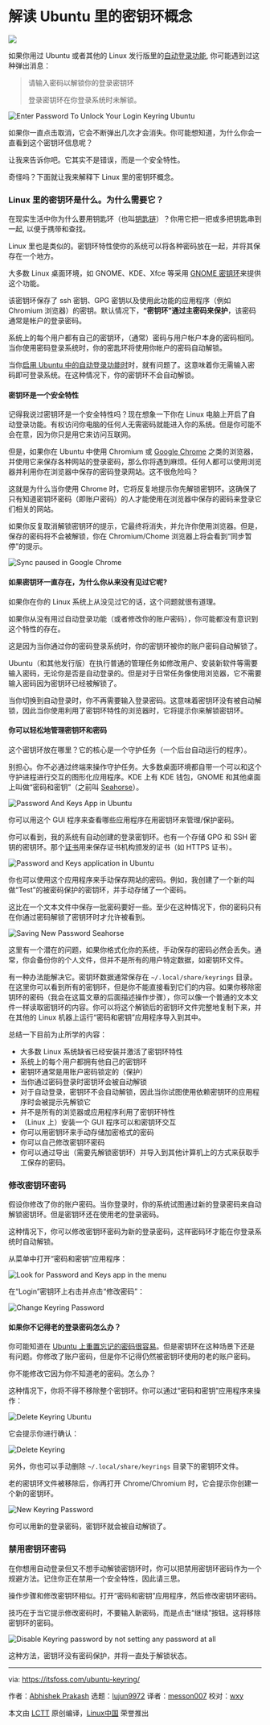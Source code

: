 [#]: collector: (lujun9972)
[#]: translator: (messon007)
[#]: reviewer: (wxy)
[#]: publisher: ( )
[#]: url: ( )
[#]: subject: (The Keyring Concept in Ubuntu: What is It and How to Use it?)
[#]: via: (https://itsfoss.com/ubuntu-keyring/)
[#]: author: (Abhishek Prakash https://itsfoss.com/author/abhishek/)

解读 Ubuntu 里的密钥环概念
======

![][3]

如果你用过 Ubuntu 或者其他的 Linux 发行版里的[自动登录功能][1], 你可能遇到过这种弹出消息：

> 请输入密码以解锁你的登录密钥环
> 
> 登录密钥环在你登录系统时未解锁。

![Enter Password To Unlock Your Login Keyring Ubuntu][2]

如果你一直点击取消，它会不断弹出几次才会消失。你可能想知道，为什么你会一直看到这个密钥环信息呢？

让我来告诉你吧。它其实不是错误，而是一个安全特性。

奇怪吗？下面就让我来解释下 Linux 里的密钥环概念。

### Linux 里的密钥环是什么。为什么需要它？

在现实生活中你为什么要用钥匙环（也叫[钥匙链][4]）？你用它把一把或多把钥匙串到一起, 以便于携带和查找。

Linux 里也是类似的。密钥环特性使你的系统可以将各种密码放在一起，并将其保存在一个地方。

大多数 Linux 桌面环境，如 GNOME、KDE、Xfce 等采用 [GNOME 密钥环][5]来提供这个功能。

该密钥环保存了 ssh 密钥、GPG 密钥以及使用此功能的应用程序（例如 Chromium 浏览器）的密钥。默认情况下，**“密钥环”通过主密码来保护**，该密码通常是帐户的登录密码。

系统上的每个用户都有自己的密钥环，（通常）密码与用户帐户本身的密码相同。当你使用密码登录系统时，你的密匙环将使用你帐户的密码自动解锁。

当你[启用 Ubuntu 中的自动登录功能时][1]时，就有问题了。这意味着你无需输入密码即可登录系统。在这种情况下，你的密钥环不会自动解锁。

#### 密钥环是一个安全特性

记得我说过密钥环是一个安全特性吗？现在想象一下你在 Linux 电脑上开启了自动登录功能。有权访问你电脑的任何人无需密码就能进入你的系统。但是你可能不会在意，因为你只是用它来访问互联网。

但是，如果你在 Ubuntu 中使用 Chromium 或 [Google Chrome][6] 之类的浏览器，并使用它来保存各种网站的登录密码，那么你将遇到麻烦。任何人都可以使用浏览器并利用你在浏览器中保存的密码登录网站。这不很危险吗？

这就是为什么当你使用 Chrome 时，它将反复地提示你先解锁密钥环。这确保了只有知道密钥环密码（即账户密码）的人才能使用在浏览器中保存的密码来登录它们相关的网站。

如果你反复取消解锁密钥环的提示，它最终将消失，并允许你使用浏览器。但是，保存的密码将不会被解锁，你在 Chromium/Chome 浏览器上将会看到“同步暂停”的提示。

![Sync paused in Google Chrome][7]

#### 如果密钥环一直存在，为什么你从来没有见过它呢?

如果你在你的 Linux 系统上从没见过它的话，这个问题就很有道理。

如果你从没有用过自动登录功能（或者修改你的账户密码），你可能都没有意识到这个特性的存在。

这是因为当你通过你的密码登录系统时，你的密钥环被你的账户密码自动解锁了。

Ubuntu（和其他发行版）在执行普通的管理任务如修改用户、安装新软件等需要输入密码，无论你是否是自动登录的。但是对于日常任务像使用浏览器，它不需要输入密码因为密钥环已经被解锁了。

当你切换到自动登录时，你不再需要输入登录密码。这意味着密钥环没有被自动解锁，因此当你使用利用了密钥环特性的浏览器时，它将提示你来解锁密钥环。

#### 你可以轻松地管理密钥环和密码

这个密钥环放在哪里？它的核心是一个守护任务（一个后台自动运行的程序）。

别担心。你不必通过终端来操作守护任务。大多数桌面环境都自带一个可以和这个守护进程进行交互的图形化应用程序。KDE 上有 KDE 钱包，GNOME 和其他桌面上叫做“密码和密钥”（之前叫 [Seahorse][8]）。

![Password And Keys App in Ubuntu][9] 

你可以用这个 GUI 程序来查看哪些应用程序在用密钥环来管理/保护密码。

你可以看到，我的系统有自动创建的登录密钥环。也有一个存储 GPG 和 SSH 密钥的密钥环。那个[证书][10]用来保存证书机构颁发的证书（如 HTTPS 证书）。

![Password and Keys application in Ubuntu][11]

你也可以使用这个应用程序来手动保存网站的密码。例如，我创建了一个新的叫做“Test”的被密码保护的密钥环，并手动存储了一个密码。

这比在一个文本文件中保存一批密码要好一些。至少在这种情况下，你的密码只有在你通过密码解锁了密钥环时才允许被看到。

![Saving New Password Seahorse][12] 

这里有一个潜在的问题，如果你格式化你的系统，手动保存的密码必然会丢失。通常，你会备份你的个人文件，但并不是所有的用户特定数据，如密钥环文件。

有一种办法能解决它。密钥环数据通常保存在 `~/.local/share/keyrings` 目录。在这里你可以看到所有的密钥环，但是你不能直接看到它们的内容。如果你移除密钥环的密码（我会在这篇文章的后面描述操作步骤），你可以像一个普通的文本文件一样读取密钥环的内容。你可以将这个解锁后的密钥环文件完整地复制下来，并在其他的 Linux 机器上运行“密码和密钥”应用程序导入到其中。

总结一下目前为止所学的内容：

  * 大多数 Linux 系统缺省已经安装并激活了密钥环特性
  * 系统上的每个用户都拥有他自己的密钥环
  * 密钥环通常是用账户密码锁定的（保护）
  * 当你通过密码登录时密钥环会被自动解锁
  * 对于自动登录，密钥环不会自动解锁，因此当你试图使用依赖密钥环的应用程序时会被提示先解锁它
  * 并不是所有的浏览器或应用程序利用了密钥环特性
  * （Linux 上）安装一个 GUI 程序可以和密钥环交互
  * 你可以用密钥环来手动存储加密格式的密码
  * 你可以自己修改密钥环密码
  * 你可以通过导出（需要先解锁密钥环）并导入到其他计算机上的方式来获取手工保存的密码。

### 修改密钥环密码

假设你修改了你的账户密码。当你登录时，你的系统试图通过新的登录密码来自动解锁密钥环。但是密钥环还在使用老的登录密码。

这种情况下，你可以修改密钥环密码为新的登录密码，这样密码环才能在你登录系统时自动解锁。

从菜单中打开“密码和密钥”应用程序：

![Look for Password and Keys app in the menu][9]

在“Login”密钥环上右击并点击“修改密码”：

![Change Keyring Password][13]

#### 如果你不记得老的登录密码怎么办？

你可能知道在 [Ubuntu 上重置忘记的密码很容易][14]。但是密钥环在这种场景下还是有问题。你修改了账户密码，但是你不记得仍然被密钥环使用的老的账户密码。

你不能修改它因为你不知道老的密码。怎么办？

这种情况下，你将不得不移除整个密钥环。你可以通过“密码和密钥”应用程序来操作：

![Delete Keyring Ubuntu][15]

它会提示你进行确认：

![Delete Keyring][16]

另外，你也可以手动删除 `~/.local/share/keyrings` 目录下的密钥环文件。

老的密钥环文件被移除后，你再打开 Chrome/Chromium 时，它会提示你创建一个新的密钥环。

![New Keyring Password][17]

你可以用新的登录密码，密钥环就会被自动解锁了。

### 禁用密钥环密码

在你想用自动登录但又不想手动解锁密钥环时，你可以把禁用密钥环密码作为一个规避方法。记住你正在禁用一个安全特性，因此请三思。

操作步骤和修改密钥环相似。打开“密码和密钥”应用程序，然后修改密钥环密码。

技巧在于当它提示修改密码时，不要输入新密码，而是点击“继续”按钮。这将移除密钥环的密码。

![Disable Keyring password by not setting any password at all][18]

这种方法，密钥环没有密码保护，并将一直处于解锁状态。

--------------------------------------------------------------------------------

via: https://itsfoss.com/ubuntu-keyring/

作者：[Abhishek Prakash][a]
选题：[lujun9972][b]
译者：[messon007](https://github.com/messon007)
校对：[wxy](https://github.com/wxy)

本文由 [LCTT](https://github.com/LCTT/TranslateProject) 原创编译，[Linux中国](https://linux.cn/) 荣誉推出

[a]: https://itsfoss.com/author/abhishek/
[b]: https://github.com/lujun9972
[1]: https://itsfoss.com/ubuntu-automatic-logon/
[2]: https://i1.wp.com/itsfoss.com/wp-content/uploads/2020/03/enter-password-to-unlock-your-login-keyring-ubuntu.jpg?ssl=1
[3]: https://i1.wp.com/itsfoss.com/wp-content/uploads/2020/03/keyring-concept-ubuntu-1.png?ssl=1
[4]: https://en.wikipedia.org/wiki/Keychain
[5]: https://wiki.archlinux.org/index.php/GNOME/Keyring
[6]: https://itsfoss.com/install-chrome-ubuntu/
[7]: https://i2.wp.com/itsfoss.com/wp-content/uploads/2020/03/sync-paused-keyring-ubuntu.jpg?ssl=1
[8]: https://wiki.debian.org/Seahorse
[9]: https://i2.wp.com/itsfoss.com/wp-content/uploads/2020/03/password-and-keys-app-ubuntu.jpg?ssl=1
[10]: https://help.ubuntu.com/lts/serverguide/certificates-and-security.html
[11]: https://i2.wp.com/itsfoss.com/wp-content/uploads/2020/03/keyring-pasword-ubuntu.png?ssl=1
[12]: https://i2.wp.com/itsfoss.com/wp-content/uploads/2020/03/saving-new-password-seahorse.png?ssl=1
[13]: https://i0.wp.com/itsfoss.com/wp-content/uploads/2020/03/change-keyring-password.png?ssl=1
[14]: https://itsfoss.com/how-to-hack-ubuntu-password/
[15]: https://i0.wp.com/itsfoss.com/wp-content/uploads/2020/03/delete-keyring-ubuntu.jpg?ssl=1
[16]: https://i1.wp.com/itsfoss.com/wp-content/uploads/2020/03/delete-keyring.jpg?ssl=1
[17]: https://i0.wp.com/itsfoss.com/wp-content/uploads/2020/03/new-keyring-password.jpg?ssl=1
[18]: https://i2.wp.com/itsfoss.com/wp-content/uploads/2020/03/disable-keyring-password-ubuntu.png?ssl=1
